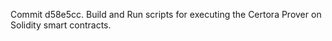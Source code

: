 Commit d58e5cc.                    Build and Run scripts for executing the Certora Prover on Solidity smart contracts.